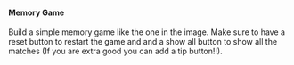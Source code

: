 #### Memory Game

Build a simple memory game like the one in the image. Make sure to have a reset button to restart the game and and a show all button to show all the matches (If you are extra good you can add a tip button!!).